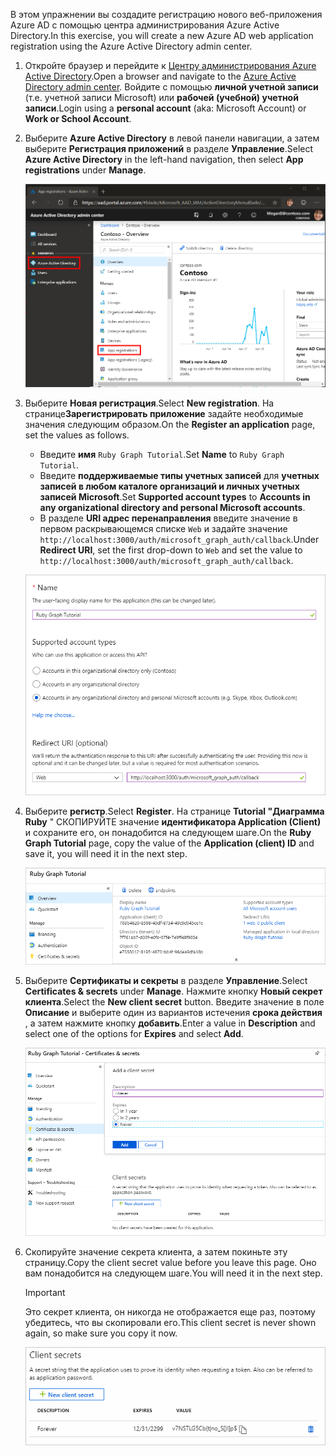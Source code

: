 <!-- markdownlint-disable MD002 MD041 -->

<span data-ttu-id="d04bc-101">В этом упражнении вы создадите регистрацию нового веб-приложения Azure AD с помощью центра администрирования Azure Active Directory.</span><span class="sxs-lookup"><span data-stu-id="d04bc-101">In this exercise, you will create a new Azure AD web application registration using the Azure Active Directory admin center.</span></span>

1. <span data-ttu-id="d04bc-102">Откройте браузер и перейдите к [Центру администрирования Azure Active Directory](https://aad.portal.azure.com).</span><span class="sxs-lookup"><span data-stu-id="d04bc-102">Open a browser and navigate to the [Azure Active Directory admin center](https://aad.portal.azure.com).</span></span> <span data-ttu-id="d04bc-103">Войдите с помощью **личной учетной записи** (т.е. учетной записи Microsoft) или **рабочей (учебной) учетной записи**.</span><span class="sxs-lookup"><span data-stu-id="d04bc-103">Login using a **personal account** (aka: Microsoft Account) or **Work or School Account**.</span></span>

1. <span data-ttu-id="d04bc-104">Выберите **Azure Active Directory** в левой панели навигации, а затем выберите **Регистрация приложений** в разделе **Управление**.</span><span class="sxs-lookup"><span data-stu-id="d04bc-104">Select **Azure Active Directory** in the left-hand navigation, then select **App registrations** under **Manage**.</span></span>

    ![<span data-ttu-id="d04bc-105">Снимок экрана с регистрациями приложений</span><span class="sxs-lookup"><span data-stu-id="d04bc-105">A screenshot of the App registrations</span></span> ](./images/aad-portal-app-registrations.png)

1. <span data-ttu-id="d04bc-106">Выберите **Новая регистрация**.</span><span class="sxs-lookup"><span data-stu-id="d04bc-106">Select **New registration**.</span></span> <span data-ttu-id="d04bc-107">На странице**Зарегистрировать приложение** задайте необходимые значения следующим образом.</span><span class="sxs-lookup"><span data-stu-id="d04bc-107">On the **Register an application** page, set the values as follows.</span></span>

    - <span data-ttu-id="d04bc-108">Введите **имя** `Ruby Graph Tutorial`.</span><span class="sxs-lookup"><span data-stu-id="d04bc-108">Set **Name** to `Ruby Graph Tutorial`.</span></span>
    - <span data-ttu-id="d04bc-109">Введите **поддерживаемые типы учетных записей** для **учетных записей в любом каталоге организаций и личных учетных записей Microsoft**.</span><span class="sxs-lookup"><span data-stu-id="d04bc-109">Set **Supported account types** to **Accounts in any organizational directory and personal Microsoft accounts**.</span></span>
    - <span data-ttu-id="d04bc-110">В разделе **URI адрес перенаправления** введите значение в первом раскрывающемся списке `Web` и задайте значение `http://localhost:3000/auth/microsoft_graph_auth/callback`.</span><span class="sxs-lookup"><span data-stu-id="d04bc-110">Under **Redirect URI**, set the first drop-down to `Web` and set the value to `http://localhost:3000/auth/microsoft_graph_auth/callback`.</span></span>

    ![Снимок страницы "регистрация приложения"](./images/aad-register-an-app.png)

1. <span data-ttu-id="d04bc-112">Выберите **регистр**.</span><span class="sxs-lookup"><span data-stu-id="d04bc-112">Select **Register**.</span></span> <span data-ttu-id="d04bc-113">На странице **Tutorial "Диаграмма Ruby** " СКОПИРУЙТЕ значение **идентификатора Application (Client)** и сохраните его, он понадобится на следующем шаге.</span><span class="sxs-lookup"><span data-stu-id="d04bc-113">On the **Ruby Graph Tutorial** page, copy the value of the **Application (client) ID** and save it, you will need it in the next step.</span></span>

    ![Снимок экрана с ИДЕНТИФИКАТОРом приложения для новой регистрации приложения](./images/aad-application-id.png)

1. <span data-ttu-id="d04bc-115">Выберите **Сертификаты и секреты** в разделе **Управление**.</span><span class="sxs-lookup"><span data-stu-id="d04bc-115">Select **Certificates & secrets** under **Manage**.</span></span> <span data-ttu-id="d04bc-116">Нажмите кнопку **Новый секрет клиента**.</span><span class="sxs-lookup"><span data-stu-id="d04bc-116">Select the **New client secret** button.</span></span> <span data-ttu-id="d04bc-117">Введите значение в поле **Описание** и выберите один из вариантов истечения **срока действия** , а затем нажмите кнопку **добавить**.</span><span class="sxs-lookup"><span data-stu-id="d04bc-117">Enter a value in **Description** and select one of the options for **Expires** and select **Add**.</span></span>

    ![Снимок экрана: диалоговое окно добавления секрета клиента](./images/aad-new-client-secret.png)

1. <span data-ttu-id="d04bc-119">Скопируйте значение секрета клиента, а затем покиньте эту страницу.</span><span class="sxs-lookup"><span data-stu-id="d04bc-119">Copy the client secret value before you leave this page.</span></span> <span data-ttu-id="d04bc-120">Оно вам понадобится на следующем шаге.</span><span class="sxs-lookup"><span data-stu-id="d04bc-120">You will need it in the next step.</span></span>

    > [!IMPORTANT]
    > <span data-ttu-id="d04bc-121">Это секрет клиента, он никогда не отображается еще раз, поэтому убедитесь, что вы скопировали его.</span><span class="sxs-lookup"><span data-stu-id="d04bc-121">This client secret is never shown again, so make sure you copy it now.</span></span>

    ![Снимок экрана с недавно добавленным секретом клиента](./images/aad-copy-client-secret.png)
